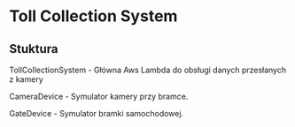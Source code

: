 # Toll Collection System

## Stuktura
TollCollectionSystem - Główna Aws Lambda do obsługi danych przesłanych z kamery

CameraDevice - Symulator kamery przy bramce.

GateDevice - Symulator bramki samochodowej.
